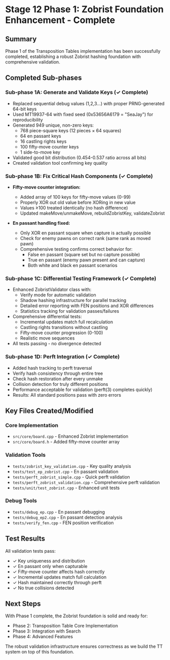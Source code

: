 # Stage 12 Phase 1: Zobrist Foundation Enhancement - Complete

## Summary

Phase 1 of the Transposition Tables implementation has been successfully completed, establishing a robust Zobrist hashing foundation with comprehensive validation.

## Completed Sub-phases

### Sub-phase 1A: Generate and Validate Keys (✓ Complete)
- Replaced sequential debug values (1,2,3...) with proper PRNG-generated 64-bit keys
- Used MT19937-64 with fixed seed (0x53656A6179 = "SeaJay") for reproducibility
- Generated 949 unique, non-zero keys:
  - 768 piece-square keys (12 pieces × 64 squares)
  - 64 en passant keys
  - 16 castling rights keys
  - 100 fifty-move counter keys
  - 1 side-to-move key
- Validated good bit distribution (0.454-0.537 ratio across all bits)
- Created validation tool confirming key quality

### Sub-phase 1B: Fix Critical Hash Components (✓ Complete)
- **Fifty-move counter integration:**
  - Added array of 100 keys for fifty-move values (0-99)
  - Properly XOR out old value before XORing in new value
  - Values ≥100 treated identically (no hash difference)
  - Updated makeMove/unmakeMove, rebuildZobristKey, validateZobrist

- **En passant handling fixed:**
  - Only XOR en passant square when capture is actually possible
  - Check for enemy pawns on correct rank (same rank as moved pawn)
  - Comprehensive testing confirms correct behavior for:
    - False en passant (square set but no capture possible)
    - True en passant (enemy pawn present and can capture)
    - Both white and black en passant scenarios

### Sub-phase 1C: Differential Testing Framework (✓ Complete)
- Enhanced ZobristValidator class with:
  - Verify mode for automatic validation
  - Shadow hashing infrastructure for parallel tracking
  - Detailed error reporting with FEN positions and XOR differences
  - Statistics tracking for validation passes/failures
- Comprehensive differential tests:
  - Incremental updates match full recalculation
  - Castling rights transitions without castling
  - Fifty-move counter progression (0-100)
  - Realistic move sequences
- All tests passing - no divergence detected

### Sub-phase 1D: Perft Integration (✓ Complete)
- Added hash tracking to perft traversal
- Verify hash consistency through entire tree
- Check hash restoration after every unmake
- Collision detection for truly different positions
- Performance acceptable for validation (perft(3) completes quickly)
- Results: All standard positions pass with zero errors

## Key Files Created/Modified

### Core Implementation
- `src/core/board.cpp` - Enhanced Zobrist implementation
- `src/core/board.h` - Added fifty-move counter array

### Validation Tools
- `tests/zobrist_key_validation.cpp` - Key quality analysis
- `tests/test_ep_zobrist.cpp` - En passant validation
- `tests/perft_zobrist_simple.cpp` - Quick perft validation
- `tests/perft_zobrist_validation.cpp` - Comprehensive perft validation
- `tests/unit/test_zobrist.cpp` - Enhanced unit tests

### Debug Tools
- `tests/debug_ep.cpp` - En passant debugging
- `tests/debug_ep2.cpp` - En passant detection analysis
- `tests/verify_fen.cpp` - FEN position verification

## Test Results

All validation tests pass:
- ✓ Key uniqueness and distribution
- ✓ En passant only when capturable
- ✓ Fifty-move counter affects hash correctly
- ✓ Incremental updates match full calculation
- ✓ Hash maintained correctly through perft
- ✓ No true collisions detected

## Next Steps

With Phase 1 complete, the Zobrist foundation is solid and ready for:
- Phase 2: Transposition Table Core Implementation
- Phase 3: Integration with Search
- Phase 4: Advanced Features

The robust validation infrastructure ensures correctness as we build the TT system on top of this foundation.